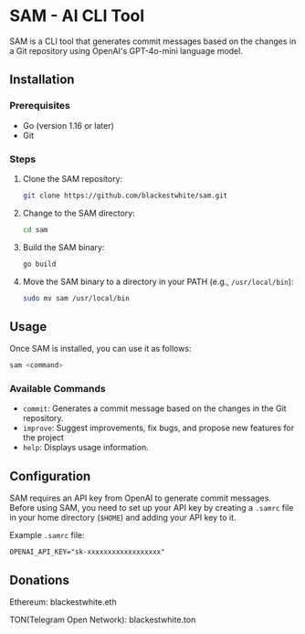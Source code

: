# SAM - AI CLI Tool

SAM is a CLI tool that generates commit messages based on the changes in a Git repository using OpenAI's GPT-4o-mini language model.

## Installation

### Prerequisites

- Go (version 1.16 or later)
- Git

### Steps

1. Clone the SAM repository:

   ```bash
   git clone https://github.com/blackestwhite/sam.git
   ```

2. Change to the SAM directory:

   ```bash
   cd sam
   ```

3. Build the SAM binary:

   ```bash
   go build
   ```

4. Move the SAM binary to a directory in your PATH (e.g., `/usr/local/bin`):

   ```bash
   sudo mv sam /usr/local/bin
   ```

## Usage

Once SAM is installed, you can use it as follows:

```bash
sam <command>
```

### Available Commands

- `commit`: Generates a commit message based on the changes in the Git repository.
- `improve`: Suggest improvements, fix bugs, and propose new features for the project
- `help`: Displays usage information.

## Configuration

SAM requires an API key from OpenAI to generate commit messages. Before using SAM, you need to set up your API key by creating a `.samrc` file in your home directory (`$HOME`) and adding your API key to it.

Example `.samrc` file:

```
OPENAI_API_KEY="sk-xxxxxxxxxxxxxxxxxx"
```

## Donations

Ethereum: blackestwhite.eth

TON(Telegram Open Network): blackestwhite.ton